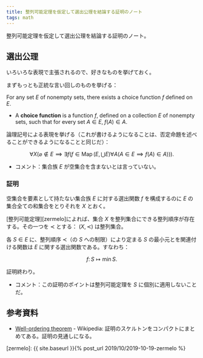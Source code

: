 ```yaml
---
title: 整列可能定理を仮定して選出公理を結論する証明のノート
tags: math
---
```


整列可能定理を仮定して選出公理を結論する証明のノート。

## 選出公理

いろいろな表現で主張されるので、好きなものを挙げておく。

まずもっとも正統な言い回しのものを挙げる：

For any set $E$ of nonempty sets, there exists a choice function $f$ defined on $E$.

* A **choice function** is a function $f$, defined on a collection $E$ of nonempty sets,
  such that for every set $A \in E,\; f(A) \in A$.

論理記号による表現を挙げる（これが書けるようになることは、否定命題を述べることができるようになることと同じだ）：

$$
\forall X(\varnothing \notin E \implies \exists f(f \in \operatorname{Map}(E, \bigcup E)
\forall A(A \in E \implies f(A) \in A))).
$$

* コメント：集合族 $E$ が空集合を含まないとは言っていない。

### 証明

空集合を要素として持たない集合族 $E$ に対する選出関数 $f$ を構成するのに
$E$ の集合全ての和集合をとりそれを $X$ とおく。

[整列可能定理][zermelo]によれば、集合 $X$ を整列集合にできる整列順序が存在する。その一つを $\prec$ とする：
$(X, \prec)$ は整列集合。

各 $S \in E$ に、整列順序 $\prec$（の $S$ への制限）により定まる $S$ の最小元とを関連付ける関数は
$E$ に関する選出関数である。すなわち：

$$
f\colon S \longmapsto \min S.
$$

証明終わり。

* コメント：この証明のポイントは整列可能定理を $S$ に個別に適用しないことだ。

## 参考資料

* [Well-ordering theorem](https://en.wikipedia.org/wiki/Well-ordering_theorem) - Wikipedia: 証明のスケルトンをコンパクトにまとめてある。証明の見通しになる。

[zermelo]: {{ site.baseurl }}{% post_url 2019/10/2019-10-19-zermelo %}
